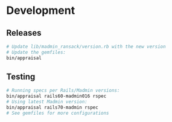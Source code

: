 # Development

## Releases

```sh
# Update lib/madmin_ransack/version.rb with the new version
# Update the gemfiles:
bin/appraisal
```

## Testing

```sh
# Running specs per Rails/Madmin versions:
bin/appraisal rails60-madmin016 rspec
# Using latest Madmin version:
bin/appraisal rails70-madmin rspec
# See gemfiles for more configurations
```
